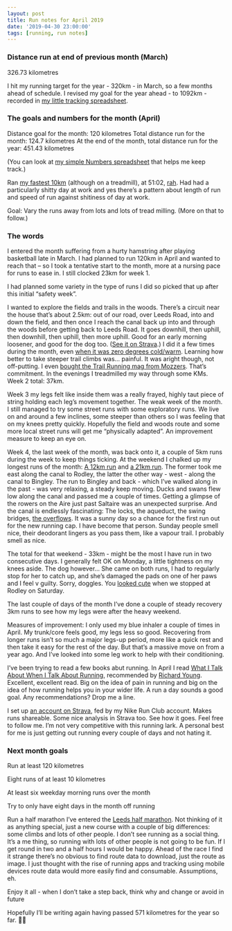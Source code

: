 ```yaml
---
layout: post
title: Run notes for April 2019
date: '2019-04-30 23:00:00'
tags: [running, run notes]
---
```

### Distance run at end of previous month (March)

326.73 kilometres

I hit my running target for the year - 320km - in March, so a few months ahead of schedule. I revised my goal for the year ahead - to 1092km - recorded in [my little tracking spreadsheet](https://www.icloud.com/numbers/0cWhQqgPDF2FKXSnUdB79lWVw#2019_running).


### The goals and numbers for the month (April)

Distance goal for the month: 120 kilometres
Total distance run for the month: 124.7 kilometres
At the end of the month, total distance run for the year: 451.43 kilometres

(You can look at [my simple Numbers spreadsheet](https://www.icloud.com/numbers/0cWhQqgPDF2FKXSnUdB79lWVw#2019_running) that helps me keep track.)

Ran [my fastest 10km](https://www.strava.com/activities/2301128691) (although on a treadmill), at 51:02, [rah](https://www.instagram.com/p/BwFwnkCFJVa/). Had had a particularly shitty day at work and yes there’s a pattern about length of run and speed of run against shitiness of day at work.

Goal: Vary the runs away from lots and lots of tread milling. (More on that to follow.)


### The words

I entered the month suffering from a hurty hamstring after playing basketball late in March. I had planned to run 120km in April and wanted to reach that – so I took a tentative start to the month, more at a nursing pace for runs to ease in. I still clocked 23km for week 1.

I had planned some variety in the type of runs I did so picked that up after this initial “safety week”.

I wanted to explore the fields and trails in the woods. There’s a circuit near the house that’s about 2.5km: out of our road, over Leeds Road, into and down the field, and then once I reach the canal back up into and through the woods before getting back to Leeds Road. It goes downhill, then uphill, then downhill, then uphill, then more uphill. Good for an early morning loosener, and good for the dog too. ([See it on Strava](https://www.strava.com/activities/2301128837).) I did it a few times during the month, even [when it was zero degrees cold/warm](https://www.instagram.com/p/BwGrvGEHN2g/). Learning how better to take steeper trail climbs was… painful. It was aright though, not off-putting. I even [bought the Trail Running mag from Mozzers](https://www.instagram.com/p/BvznwZHnUZP/). That’s commitment. In the evenings I treadmilled my way through some KMs. Week 2 total: 37km.

Week 3 my legs felt like inside them was a really frayed, highly taut piece of string holding each leg’s movement together. The weak week of the month. I still managed to try some street runs with some exploratory runs. We live on and around a few inclines, some steeper than others so I was feeling that on my knees pretty quickly. Hopefully the field and woods route and some more local street runs will get me “physically adapted”. An improvement measure to keep an eye on.

Week 4, the last week of the month, was back onto it, a couple of 5km runs during the week to keep things ticking. At the weekend I chalked up my longest runs of the month: [A 12km run](https://www.strava.com/activities/2321883620) and [a 21km run](https://www.strava.com/activities/2324934295). The former took me east along the canal to Rodley, the latter the other way - west - along the canal to Bingley. The run to Bingley and back - which I’ve walked along in the past - was very relaxing, a steady keep moving. Ducks and swans flew low along the canal and passed me a couple of times. Getting a glimpse of the rowers on the Aire just past Saltaire was an unexpected surprise. And the canal is endlessly fascinating: The locks, the aqueduct, the swing bridges, [the overflows](https://www.instagram.com/p/BwyziCknrMR/). It was a sunny day so a chance for the first run out for the new running cap. I have become that person. Sunday people smell nice, their deodorant lingers as you pass them, like a vapour trail. I probably smell as nice.

The total for that weekend - 33km - might be the most I have run in two consecutive days. I generally felt OK on Monday, a little tightness on my knees aside. The dog however… She came on both runs, I had to regularly stop for her to catch up, and she’s damaged the pads on one of her paws and I feel v guilty. Sorry, doggles. You [looked cute](https://www.instagram.com/p/BwwPNZUnuKH/) when we stopped at Rodley on Saturday.

The last couple of days of the month I’ve done a couple of steady recovery 3km runs to see how my legs were after the heavy weekend.

Measures of improvement: I only used my blue inhaler a couple of times in April. My trunk/core feels good, my legs less so good. Recovering from longer runs isn’t so much a major legs-up period, more like a quick rest and then take it easy for the rest of the day. But that’s a massive move on from a year ago. And I’ve looked into some leg work to help with their conditioning.

I’ve been trying to read a few books abut running. In April I read [What I Talk About When I Talk About Running](https://www.amazon.co.uk/gp/product/B005TKD8ZK/ref=ppx_yo_dt_b_d_asin_title_o06?ie=UTF8&psc=1), recommended by [Richard Young](https://twitter.com/richrrd). Excellent, excellent read. Big on the idea of pain in running and big on the idea of how running helps you in your wider life. A run a day sounds a good goal. Any recommendations? Drop me a line.

I set up [an account on Strava](https://www.strava.com/athletes/41247532), fed by my Nike Run Club account. Makes runs shareable. Some nice analysis in Strava too. See how it goes. Feel free to follow me. I’m not very competitive with this running lark. A personal best for me is just getting out running every couple of days and not hating it.

### Next month goals

Run at least 120 kilometres

Eight runs of at least 10 kilometres

At least six weekday morning runs over the month

Try to only have eight days in the month off running

Run a half marathon
I’ve entered the [Leeds half marathon](https://www.runforall.com/events/half-marathon/leeds-half-marathon/). Not thinking of it as anything special, just a new course with a couple of big differences: some climbs and lots of other people. I don’t see running as a social thing. It’s a me thing, so running with lots of other people is not going to be fun. If I get round in two and a half hours I would be happy. Ahead of the race I find it strange there’s no obvious to find route data to download, just the route as image. I just thought with the rise of running apps and tracking using mobile devices route data would more easily find and consumable. Assumptions, eh.

Enjoy it all - when I don’t take a step back, think why and change or avoid in future

Hopefully I’ll be writing again having passed 571 kilometres for the year so far. 🤞🏼
